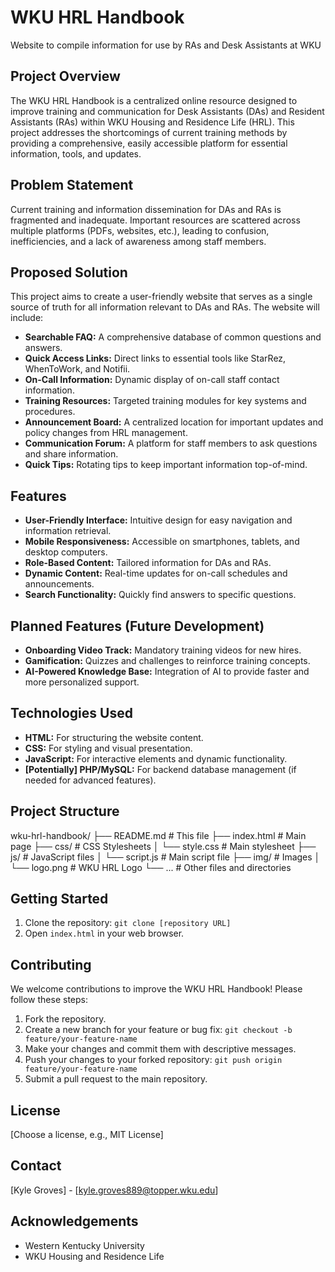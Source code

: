 # WKU HRL Handbook
Website to compile information for use by RAs and Desk Assistants at WKU

## Project Overview

The WKU HRL Handbook is a centralized online resource designed to improve training and communication for Desk Assistants (DAs) and Resident Assistants (RAs) within WKU Housing and Residence Life (HRL). This project addresses the shortcomings of current training methods by providing a comprehensive, easily accessible platform for essential information, tools, and updates.

## Problem Statement

Current training and information dissemination for DAs and RAs is fragmented and inadequate. Important resources are scattered across multiple platforms (PDFs, websites, etc.), leading to confusion, inefficiencies, and a lack of awareness among staff members.

## Proposed Solution

This project aims to create a user-friendly website that serves as a single source of truth for all information relevant to DAs and RAs. The website will include:

*   **Searchable FAQ:** A comprehensive database of common questions and answers.
*   **Quick Access Links:** Direct links to essential tools like StarRez, WhenToWork, and Notifii.
*   **On-Call Information:** Dynamic display of on-call staff contact information.
*   **Training Resources:** Targeted training modules for key systems and procedures.
*   **Announcement Board:** A centralized location for important updates and policy changes from HRL management.
*   **Communication Forum:** A platform for staff members to ask questions and share information.
*   **Quick Tips:** Rotating tips to keep important information top-of-mind.

## Features

*   **User-Friendly Interface:** Intuitive design for easy navigation and information retrieval.
*   **Mobile Responsiveness:** Accessible on smartphones, tablets, and desktop computers.
*   **Role-Based Content:** Tailored information for DAs and RAs.
*   **Dynamic Content:** Real-time updates for on-call schedules and announcements.
*   **Search Functionality:** Quickly find answers to specific questions.

## Planned Features (Future Development)

*   **Onboarding Video Track:** Mandatory training videos for new hires.
*   **Gamification:** Quizzes and challenges to reinforce training concepts.
*   **AI-Powered Knowledge Base:** Integration of AI to provide faster and more personalized support.

## Technologies Used

*   **HTML:** For structuring the website content.
*   **CSS:** For styling and visual presentation.
*   **JavaScript:** For interactive elements and dynamic functionality.
*   **[Potentially] PHP/MySQL:** For backend database management (if needed for advanced features).

## Project Structure

wku-hrl-handbook/
├── README.md # This file
├── index.html # Main page
├── css/ # CSS Stylesheets
│ └── style.css # Main stylesheet
├── js/ # JavaScript files
│ └── script.js # Main script file
├── img/ # Images
│ └── logo.png # WKU HRL Logo
└── ... # Other files and directories

## Getting Started

1.  Clone the repository: `git clone [repository URL]`
2.  Open `index.html` in your web browser.

## Contributing

We welcome contributions to improve the WKU HRL Handbook! Please follow these steps:

1.  Fork the repository.
2.  Create a new branch for your feature or bug fix: `git checkout -b feature/your-feature-name`
3.  Make your changes and commit them with descriptive messages.
4.  Push your changes to your forked repository: `git push origin feature/your-feature-name`
5.  Submit a pull request to the main repository.

## License

[Choose a license, e.g., MIT License]

## Contact

[Kyle Groves] - [kyle.groves889@topper.wku.edu]

## Acknowledgements

*   Western Kentucky University
*   WKU Housing and Residence Life
